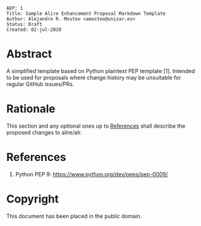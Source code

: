     AEP: 1
    Title: Sample Alire Enhancement Proposal Markdown Template
    Author: Alejandro R. Mosteo <amosteo@unizar.es>
    Status: Draft
    Created: 02-jul-2020

Abstract
========

A simplified template based on Python plaintext PEP template [1]. Intended to
be used for proposals where change history may be unsuitable for regular GitHub
issues/PRs.

Rationale
=========

This section and any optional ones up to [References](#references) shall
describe the proposed changes to alire/alr.

References
==========

1. Python PEP 9: https://www.python.org/dev/peps/pep-0009/

Copyright
=========

This document has been placed in the public domain.
